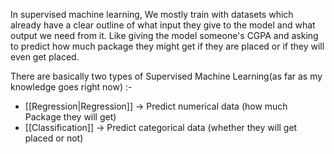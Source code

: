 In supervised machine learning, We mostly train with datasets which already have a clear outline of what input they give to the model and what output we need from it. Like giving the model someone's CGPA and asking to predict how much package they might get if they are placed or if they will even get placed.

There are basically two types of Supervised Machine Learning(as far as my knowledge goes right now) :-
- [[Regression|Regression]] -> Predict numerical data (how much Package they will get)
- [[Classification]] -> Predict categorical data (whether they will get placed or not)